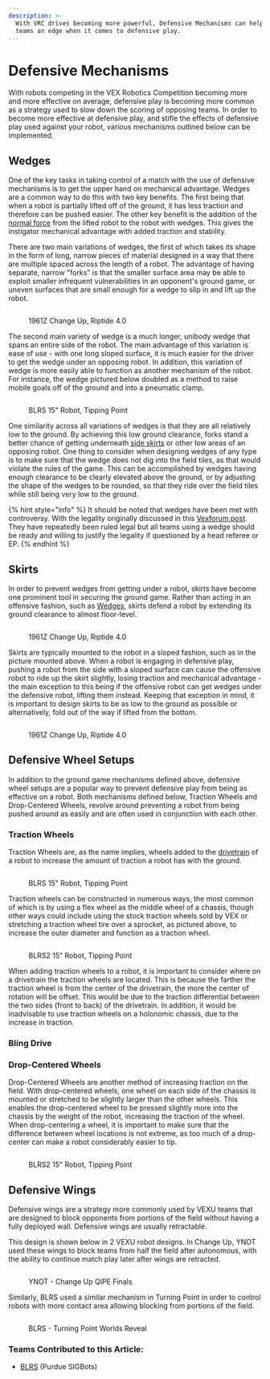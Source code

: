 ```yaml
---
description: >-
  With VRC drives becoming more powerful, Defensive Mechanisms can help give
  teams an edge when it comes to defensive play.
---
```


# Defensive Mechanisms

With robots competing in the VEX Robotics Competition becoming more and more effective on average, defensive play is becoming more common as a strategy used to slow down the scoring of opposing teams. In order to become more effective at defensive play,  and stifle the effects of defensive play used against your robot, various mechanisms outlined below can be implemented.

## Wedges

One of the key tasks in taking control of a match with the use of defensive mechanisms is to get the upper hand on mechanical advantage. Wedges are a common way to do this with two key benefits. The first being that when a robot is partially lifted off of the ground, it has less traction and therefore can be pushed easier. The other key benefit is the addition of the [normal force](https://en.wikipedia.org/wiki/Normal\_force) from the lifted robot to the robot with wedges. This gives the instigator mechanical advantage with added traction and stability.&#x20;

There are two main variations of wedges, the first of which takes its shape in the form of long, narrow pieces of material designed in a way that there are multiple spaced across the length of a robot. The advantage of having separate, narrow "forks" is that the smaller surface area may be able to exploit smaller infrequent vulnerabilities in an opponent's ground game, or uneven surfaces that are small enough for a wedge to slip in and lift up the robot.

<figure><img src="../.gitbook/assets/image (185).png" alt=""><figcaption><p>1961Z Change Up, Riptide 4.0</p></figcaption></figure>

The second main variety of wedge is a much longer, unibody wedge that spans an entire side of the robot. The main advantage of this variation is ease of use - with one long sloped surface, it is much easier for the driver to get the wedge under an opposing robot. In addition, this variation of wedge is more easily able to function as another mechanism of the robot. For instance, the wedge pictured below doubled as a method to raise mobile goals off of the ground and into a pneumatic clamp.

<figure><img src="../.gitbook/assets/image (90).png" alt=""><figcaption><p>BLRS 15" Robot, Tipping Point</p></figcaption></figure>

One similarity across all variations of wedges is that they are all relatively low to the ground. By achieving this low ground clearance, forks stand a better chance of getting underneath [side skirts](defensive-mechanisms.md#skirts) or other low areas of an opposing robot. One thing to consider when designing wedges of any type is to make sure that the wedge does not dig into the field tiles, as that would violate the rules of the game. This can be accomplished by wedges having enough clearance to be clearly elevated above the ground, or by adjusting the shape of the wedges to be rounded, so that they ride over the field tiles while still being very low to the ground.

{% hint style="info" %}
It should be noted that wedges have been met with controversy. With the legality originally discussed in this [Vexforum post](https://www.vexforum.com/t/answered-drive-angles-clarification/47348). They have repeatedly been ruled legal but all teams using a wedge should be ready and willing to justify the legality if questioned by a head referee or EP.&#x20;
{% endhint %}

## Skirts

In order to prevent wedges from getting under a robot, skirts have become one prominent tool in securing the ground game. Rather than acting in an offensive fashion, such as [Wedges](defensive-mechanisms.md#wedges), skirts defend a robot by extending its ground clearance to almost floor-level.

<figure><img src="../.gitbook/assets/image (81).png" alt=""><figcaption><p>1961Z Change Up, Riptide 4.0</p></figcaption></figure>

Skirts are typically mounted to the robot in a sloped fashion, such as in the picture mounted above. When a robot is engaging in defensive play, pushing a robot from the side with a sloped surface can cause the offensive robot to ride up the skirt slightly, losing traction and mechanical advantage - the main exception to this being if the offensive robot can get wedges under the defensive robot, lifting them instead. Keeping that exception in mind, it is important to design skirts to be as low to the ground as possible or alternatively, fold out of the way if lifted from the bottom.

<figure><img src="../.gitbook/assets/image (216).png" alt=""><figcaption><p>1961Z Change Up, Riptide 4.0</p></figcaption></figure>

## Defensive Wheel Setups

In addition to the ground game mechanisms defined above, defensive wheel setups are a popular way to prevent defensive play from being as effective on a robot. Both mechanisms defined below, Traction Wheels and Drop-Centered Wheels, revolve around preventing a robot from being pushed around as easily and are often used in conjunction with each other.

### Traction Wheels

Traction Wheels are, as the name implies, wheels added to the [drivetrain](vex-drivetrains/) of a robot to increase the amount of traction a robot has with the ground.&#x20;

<figure><img src="../.gitbook/assets/image (39).png" alt=""><figcaption><p>BLRS 15" Robot, Tipping Point</p></figcaption></figure>

Traction wheels can be constructed in numerous ways, the most common of which is by using a flex wheel as the middle wheel of a chassis, though other ways could include using the stock traction wheels sold by VEX or stretching a traction wheel tire over a sprocket, as pictured above, to increase the outer diameter and function as a traction wheel.

<figure><img src="../.gitbook/assets/image (211).png" alt=""><figcaption><p>BLRS2 15" Robot, Tipping Point</p></figcaption></figure>

When adding traction wheels to a robot, it is important to consider where on a drivetrain the traction wheels are located. This is because the farther the traction wheel is from the center of the drivetrain, the more the center of rotation will be offset. This would be due to the traction differential between the two sides (front to back) of the drivetrain. In addition, it would be inadvisable to use traction wheels on a holonomic chassis, due to the increase in traction.

### Bling Drive

### Drop-Centered Wheels

Drop-Centered Wheels are another method of increasing traction on the field. With drop-centered wheels, one wheel on each side of the chassis is mounted or stretched to be slightly larger than the other wheels. This enables the drop-centered wheel to be pressed slightly more into the chassis by the weight of the robot, increasing the traction of the wheel. When drop-centering a wheel, it is important to make sure that the difference between wheel locations is not extreme, as too much of a drop-center can make a robot considerably easier to tip.

<figure><img src="../.gitbook/assets/image (166).png" alt=""><figcaption><p>BLRS2 15" Robot, Tipping Point</p></figcaption></figure>

## Defensive Wings

Defensive wings are a strategy more commonly used by VEXU teams that are designed to block opponents from portions of the field without having a fully deployed wall. Defensive wings are usually retractable.&#x20;

This design is shown below in 2 VEXU robot designs. In Change Up, YNOT used these wings to block teams from half the field after autonomous, with the ability to continue match play later after wings are retracted.&#x20;

<figure><img src="../.gitbook/assets/Screenshot 2023-02-07 at 10.55.22 AM.png" alt=""><figcaption><p>YNOT - Change Up QIPE Finals</p></figcaption></figure>

Similarly, BLRS used a similar mechanism in Turning Point in order to control robots with more contact area allowing blocking from portions of the field.&#x20;

<figure><img src="../.gitbook/assets/Screenshot 2023-02-07 at 10.57.13 AM.png" alt=""><figcaption><p>BLRS - Turning Point Worlds Reveal</p></figcaption></figure>

### Teams Contributed to this Article:

* [BLRS](https://purduesigbots.com/) (Purdue SIGBots)
